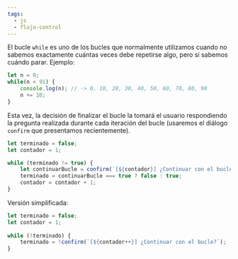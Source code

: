 ```yaml
---
tags:
  - js
  - flujo-control
---
```

El bucle `while` es uno de los bucles que normalmente utilizamos cuando no sabemos exactamente cuántas veces debe repetirse algo, pero sí sabemos cuándo parar. Ejemplo:

```js
let n = 0;
while(n < 91) {
    console.log(n); // -> 0, 10, 20, 30, 40, 50, 60, 70, 80, 90
    n += 10;
}
```

Esta vez, la decisión de finalizar el bucle la tomará el usuario respondiendo la pregunta realizada durante cada iteración del bucle (usaremos el diálogo `confirm` que presentamos recientemente).

```js
let terminado = false;
let contador = 1;

while (terminado != true) {
    let continuarBucle = confirm(`[${contador}] ¿Continuar con el bucle?`);
    terminado = continuarBucle === true ? false : true;
    contador = contador + 1;
}

```

Versión simplificada:

```js
let terminado = false;
let contador = 1;
 
while (!terminado) {
    terminado = !confirm(`[${contador++}] ¿Continuar con el bucle?`);
}
```